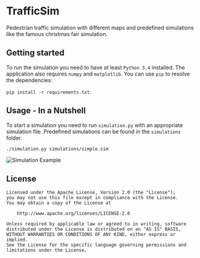 TrafficSim
=======

Pedestrian traffic simulation with different maps and
predefined simulations like the famous christmas fair simulation.

Getting started
---------------

To run the simulation you need to have at least `Python 3.4` installed. The application
also requires `numpy` and `matplotlib`. You can use `pip` to
resolve the dependencies:

`pip install -r requirements.txt`.



Usage - In a Nutshell
-----

To start a simulation you need to run `simulation.py` with an appropriate simulation file.
Predefined simulations can be found in the `simulations` folder.

`./simulation.py simulations/simple.sim`


![Simulation Example](https://raw.github.com/tooa/trafficSim/master/example.png)

License
-------

```
Licensed under the Apache License, Version 2.0 (the "License");
you may not use this file except in compliance with the License.
You may obtain a copy of the License at

    http://www.apache.org/licenses/LICENSE-2.0

Unless required by applicable law or agreed to in writing, software
distributed under the License is distributed on an "AS IS" BASIS,
WITHOUT WARRANTIES OR CONDITIONS OF ANY KIND, either express or implied.
See the License for the specific language governing permissions and
limitations under the License.
```
